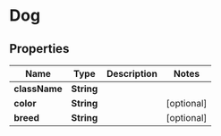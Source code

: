 
# Dog

## Properties
Name | Type | Description | Notes
------------ | ------------- | ------------- | -------------
**className** | **String** |  | 
**color** | **String** |  |  [optional]
**breed** | **String** |  |  [optional]




